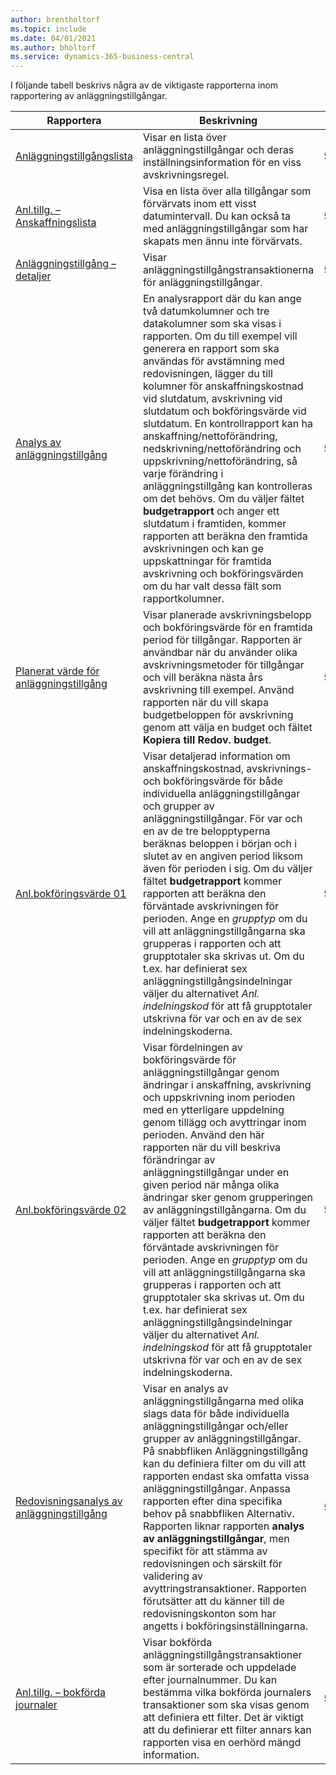 ```yaml
---
author: brentholtorf
ms.topic: include
ms.date: 04/01/2021
ms.author: bholtorf
ms.service: dynamics-365-business-central
---
```


I följande tabell beskrivs några av de viktigaste rapporterna inom rapportering av anläggningstillgångar.

| Rapportera | Beskrivning | Id | 
|--|--|--|
| [Anläggningstillgångslista](https://businesscentral.dynamics.com?report=5601)| Visar en lista över anläggningstillgångar och deras inställningsinformation för en viss avskrivningsregel. |5601 |
| [Anl.tillg. – Anskaffningslista](https://businesscentral.dynamics.com?report=5608) |  Visa en lista över alla tillgångar som förvärvats inom ett visst datumintervall. Du kan också ta med anläggningstillgångar som har skapats men ännu inte förvärvats. |5608 |
| [Anläggningstillgång – detaljer](https://businesscentral.dynamics.com?report=5604)| Visar anläggningstillgångstransaktionerna för anläggningstillgångar. |5604 |
| [Analys av anläggningstillgång](https://businesscentral.dynamics.com?report=5600)| En analysrapport där du kan ange två datumkolumner och tre datakolumner som ska visas i rapporten. Om du till exempel vill generera en rapport som ska användas för avstämning med redovisningen, lägger du till kolumner för anskaffningskostnad vid slutdatum, avskrivning vid slutdatum och bokföringsvärde vid slutdatum. En kontrollrapport kan ha anskaffning/nettoförändring, nedskrivning/nettoförändring och uppskrivning/nettoförändring, så varje förändring i anläggningstillgång kan kontrolleras om det behövs. Om du väljer fältet **budgetrapport** och anger ett slutdatum i framtiden, kommer rapporten att beräkna den framtida avskrivningen och kan ge uppskattningar för framtida avskrivning och bokföringsvärden om du har valt dessa fält som rapportkolumner. |5600|
| [Planerat värde för anläggningstillgång](https://businesscentral.dynamics.com?report=5607)| Visar planerade avskrivningsbelopp och bokföringsvärde för en framtida period för tillgångar. Rapporten är användbar när du använder olika avskrivningsmetoder för tillgångar och vill beräkna nästa års avskrivning till exempel. Använd rapporten när du vill skapa budgetbeloppen för avskrivning genom att välja en budget och fältet **Kopiera till Redov. budget**. |5607 |
| [Anl.bokföringsvärde 01](https://businesscentral.dynamics.com?report=5605)|Visar detaljerad information om anskaffningskostnad, avskrivnings- och bokföringsvärde för både individuella anläggningstillgångar och grupper av anläggningstillgångar. För var och en av de tre belopptyperna beräknas beloppen i början och i slutet av en angiven period liksom även för perioden i sig. Om du väljer fältet **budgetrapport** kommer rapporten att beräkna den förväntade avskrivningen för perioden. Ange en *grupptyp* om du vill att anläggningstillgångarna ska grupperas i rapporten och att grupptotaler ska skrivas ut. Om du t.ex. har definierat sex anläggningstillgångsindelningar väljer du alternativet *Anl. indelningskod* för att få grupptotaler utskrivna för var och en av de sex indelningskoderna.|5605|
| [Anl.bokföringsvärde 02](https://businesscentral.dynamics.com?report=5606)|Visar fördelningen av bokföringsvärde för anläggningstillgångar genom ändringar i anskaffning, avskrivning och uppskrivning inom perioden med en ytterligare uppdelning genom tillägg och avyttringar inom perioden. Använd den här rapporten när du vill beskriva förändringar av anläggningstillgångar under en given period när många olika ändringar sker genom grupperingen av anläggningstillgångarna. Om du väljer fältet **budgetrapport** kommer rapporten att beräkna den förväntade avskrivningen för perioden. Ange en *grupptyp* om du vill att anläggningstillgångarna ska grupperas i rapporten och att grupptotaler ska skrivas ut. Om du t.ex. har definierat sex anläggningstillgångsindelningar väljer du alternativet *Anl. indelningskod* för att få grupptotaler utskrivna för var och en av de sex indelningskoderna. |5606|
| [Redovisningsanalys av anläggningstillgång](https://businesscentral.dynamics.com?report=5610)|Visar en analys av anläggningstillgångarna med olika slags data för både individuella anläggningstillgångar och/eller grupper av anläggningstillgångar. På snabbfliken Anläggningstillgång kan du definiera filter om du vill att rapporten endast ska omfatta vissa anläggningstillgångar. Anpassa rapporten efter dina specifika behov på snabbfliken Alternativ. Rapporten liknar rapporten **analys av anläggningstillgångar**, men specifikt för att stämma av redovisningen och särskilt för validering av avyttringstransaktioner. Rapporten förutsätter att du känner till de redovisningskonton som har angetts i bokföringsinställningarna. | 5610 |
| [Anl.tillg. – bokförda journaler](https://businesscentral.dynamics.com?report=5603) |Visar bokförda anläggningstillgångstransaktioner som är sorterade och uppdelade efter journalnummer. Du kan bestämma vilka bokförda journalers transaktioner som ska visas genom att definiera ett filter. Det är viktigt att du definierar ett filter annars kan rapporten visa en oerhörd mängd information. |5603  |
